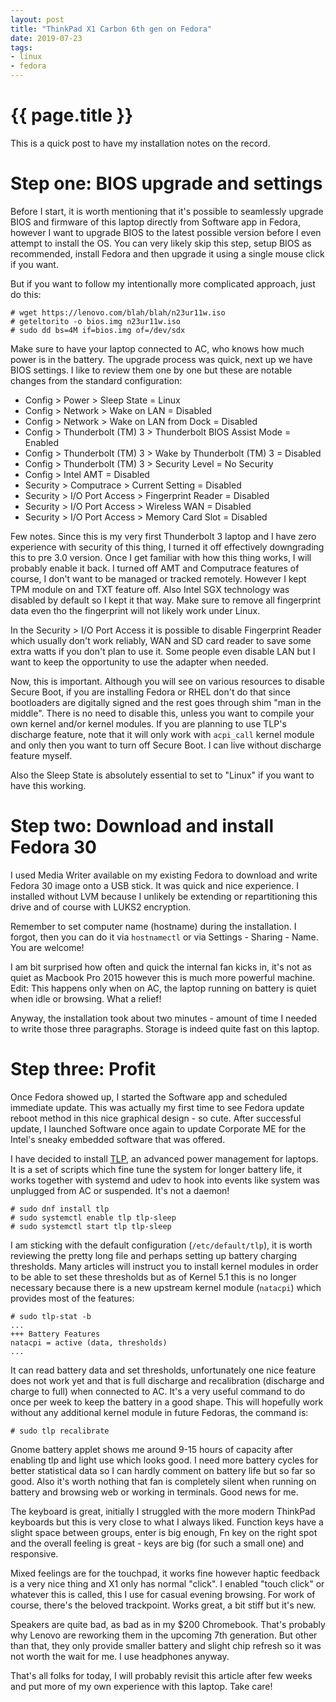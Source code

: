 ```yaml
---
layout: post
title: "ThinkPad X1 Carbon 6th gen on Fedora"
date: 2019-07-23
tags:
- linux
- fedora
---
```

{{ page.title }}
================

This is a quick post to have my installation notes on the record.

# Step one: BIOS upgrade and settings

Before I start, it is worth mentioning that it's possible to seamlessly upgrade
BIOS and firmware of this laptop directly from Software app in Fedora, however
I want to upgrade BIOS to the latest possible version before I even attempt to
install the OS. You can very likely skip this step, setup BIOS as recommended,
install Fedora and then upgrade it using a single mouse click if you want.

But if you want to follow my intentionally more complicated approach, just do
this:

    # wget https://lenovo.com/blah/blah/n23ur11w.iso
    # geteltorito -o bios.img n23ur11w.iso
    # sudo dd bs=4M if=bios.img of=/dev/sdx

Make sure to have your laptop connected to AC, who knows how much power is in
the battery. The upgrade process was quick, next up we have BIOS settings. I
like to review them one by one but these are notable changes from the standard
configuration:

* Config > Power > Sleep State = Linux
* Config > Network > Wake on LAN = Disabled
* Config > Network > Wake on LAN from Dock = Disabled
* Config > Thunderbolt (TM) 3 > Thunderbolt BIOS Assist Mode = Enabled
* Config > Thunderbolt (TM) 3 > Wake by Thunderbolt (TM) 3 = Disabled
* Config > Thunderbolt (TM) 3 > Security Level = No Security
* Config > Intel AMT = Disabled
* Security > Computrace > Current Setting = Disabled
* Security > I/O Port Access > Fingerprint Reader = Disabled
* Security > I/O Port Access > Wireless WAN = Disabled
* Security > I/O Port Access > Memory Card Slot = Disabled

Few notes. Since this is my very first Thunderbolt 3 laptop and I have zero
experience with security of this thing, I turned it off effectively downgrading
this to pre 3.0 version. Once I get familiar with how this thing works, I will
probably enable it back. I turned off AMT and Computrace features of course, I
don't want to be managed or tracked remotely. However I kept TPM module on and
TXT feature off. Also Intel SGX technology was disabled by default so I kept it
that way. Make sure to remove all fingerprint data even tho the fingerprint
will not likely work under Linux.

In the Security > I/O Port Access it is possible to disable Fingerprint Reader
which usually don't work reliably, WAN and SD card reader to save some extra
watts if you don't plan to use it. Some people even disable LAN but I want to
keep the opportunity to use the adapter when needed.

Now, this is important. Although you will see on various resources to disable
Secure Boot, if you are installing Fedora or RHEL don't do that since
bootloaders are digitally signed and the rest goes through shim "man in the
middle". There is no need to disable this, unless you want to compile your own
kernel and/or kernel modules. If you are planning to use TLP's discharge
feature, note that it will only work with `acpi_call` kernel module and only
then you want to turn off Secure Boot. I can live without discharge feature
myself.

Also the Sleep State is absolutely essential to set to "Linux" if you want to
have this working.

# Step two: Download and install Fedora 30

I used Media Writer available on my existing Fedora to download and write
Fedora 30 image onto a USB stick. It was quick and nice experience. I installed
without LVM because I unlikely be extending or repartitioning this drive and of
course with LUKS2 encryption.

Remember to set computer name (hostname) during the installation. I forgot,
then you can do it via `hostnamectl` or via Settings - Sharing - Name. You are
welcome!

I am bit surprised how often and quick the internal fan kicks in, it's not as
quiet as Macbook Pro 2015 however this is much more powerful machine. Edit:
This happens only when on AC, the laptop running on battery is quiet when idle
or browsing. What a relief!

Anyway, the installation took about two minutes - amount of time I needed to
write those three paragraphs. Storage is indeed quite fast on this laptop.

# Step three: Profit

Once Fedora showed up, I started the Software app and scheduled immediate
update. This was actually my first time to see Fedora update reboot method in
this nice graphical design - so cute. After successful update, I launched
Software once again to update Corporate ME for the Intel's sneaky embedded
software that was offered.

I have decided to install
[TLP](https://linrunner.de/en/tlp/docs/tlp-linux-advanced-power-management.html),
an advanced power management for laptops. It is a set of scripts which fine
tune the system for longer battery life, it works together with systemd and
udev to hook into events like system was unplugged from AC or suspended. It's
not a daemon!

    # sudo dnf install tlp
    # sudo systemctl enable tlp tlp-sleep
    # sudo systemctl start tlp tlp-sleep

I am sticking with the default configuration (`/etc/default/tlp`), it is worth
reviewing the pretty long file and perhaps setting up battery charging
thresholds. Many articles will instruct you to install kernel modules in order
to be able to set these thresholds but as of Kernel 5.1 this is no longer
necessary because there is a new upstream kernel module (`natacpi`) which
provides most of the features:

    # sudo tlp-stat -b
    ...
    +++ Battery Features
    natacpi = active (data, thresholds)
    ...

It can read battery data and set thresholds, unfortunately one nice feature
does not work yet and that is full discharge and recalibration (discharge and
charge to full) when connected to AC. It's a very useful command to do once per
week to keep the battery in a good shape. This will hopefully work without any
additional kernel module in future Fedoras, the command is:

    # sudo tlp recalibrate

Gnome battery applet shows me around 9-15 hours of capacity after enabling tlp
and light use which looks good. I need more battery cycles for better
statistical data so I can hardly comment on battery life but so far so good.
Also it's worth nothing that fan is completely silent when running on battery
and browsing web or working in terminals. Good news for me.

The keyboard is great, initially I struggled with the more modern ThinkPad
keyboards but this is very close to what I always liked. Function keys have a
slight space between groups, enter is big enough, Fn key on the right spot and
the overall feeling is great - keys are big (for such a small one) and
responsive.

Mixed feelings are for the touchpad, it works fine however haptic feedback is a
very nice thing and X1 only has normal "click". I enabled "touch click" or
whatever this is called, this I use for casual evening browsing. For work of
course, there's the beloved trackpoint. Works great, a bit stiff but it's new.

Speakers are quite bad, as bad as in my $200 Chromebook. That's probably why
Lenovo are reworking them in the upcoming 7th generation. But other than that,
they only provide smaller battery and slight chip refresh so it was not worth
the wait for me. I use headphones anyway.

That's all folks for today, I will probably revisit this article after few
weeks and put more of my own experience with this laptop. Take care!
